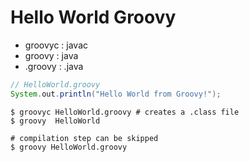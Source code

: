# Hello World Groovy

- groovyc : javac
- groovy  : java
- .groovy : .java


```groovy
// HelloWorld.groovy
System.out.println("Hello World from Groovy!");
```

```shell
$ groovyc HelloWorld.groovy # creates a .class file
$ groovy  HelloWorld

# compilation step can be skipped
$ groovy HelloWorld.groovy
```

